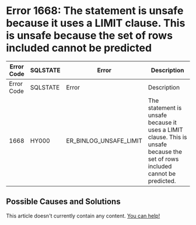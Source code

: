 
# Error 1668: The statement is unsafe because it uses a LIMIT clause. This is unsafe because the set of rows included cannot be predicted


| Error Code | SQLSTATE | Error | Description |
| --- | --- | --- | --- |
| Error Code | SQLSTATE | Error | Description |
| 1668 | HY000 | ER_BINLOG_UNSAFE_LIMIT | The statement is unsafe because it uses a LIMIT clause. This is unsafe because the set of rows included cannot be predicted. |




## Possible Causes and Solutions


This article doesn't currently contain any content. [You can help!](/kb/en/writing-and-editing-knowledge-base-articles/)


